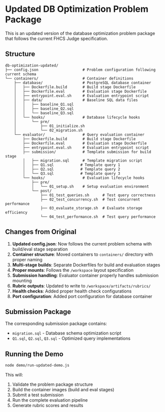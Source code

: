 # Updated DB Optimization Problem Package

This is an updated version of the database optimization problem package that follows the current FHCS Judge specification.

## Structure

```
db-optimization-updated/
├── config.json                    # Problem configuration following current schema
└── containers/                    # Container definitions
    ├── database/                  # PostgreSQL database container
    │   ├── Dockerfile.build       # Build stage Dockerfile
    │   ├── Dockerfile.eval        # Evaluation stage Dockerfile
    │   ├── entrypoint.eval.sh     # Evaluation entrypoint script
    │   ├── data/                  # Baseline SQL data files
    │   │   ├── baseline_Q1.sql
    │   │   ├── baseline_Q2.sql
    │   │   └── baseline_Q3.sql
    │   └── hooks/                 # Database lifecycle hooks
    │       └── pre/
    │           ├── 01_initialize.sh
    │           └── 02_migration.sh
    └── evaluator/                 # Query evaluation container
        ├── Dockerfile.build       # Build stage Dockerfile
        ├── Dockerfile.eval        # Evaluation stage Dockerfile
        ├── entrypoint.eval.sh     # Evaluation entrypoint script
        ├── submission/            # Template submission for build stage
        │   ├── migration.sql      # Template migration script
        │   ├── Q1.sql            # Template query 1
        │   ├── Q2.sql            # Template query 2
        │   └── Q3.sql            # Template query 3
        └── hooks/                 # Evaluation lifecycle hooks
            ├── pre/
            │   └── 01_setup.sh    # Setup evaluation environment
            └── post/
                ├── 01_test_queries.sh      # Test query correctness
                ├── 02_test_concurrency.sh  # Test concurrent performance
                ├── 03_evaluate_storage.sh  # Evaluate storage efficiency
                └── 04_test_performance.sh  # Test query performance
```

## Changes from Original

1. **Updated config.json**: Now follows the current problem schema with build/eval stage separation
2. **Container structure**: Moved containers to `containers/` directory with proper naming
3. **Multi-stage builds**: Separate Dockerfiles for build and evaluation stages
4. **Proper mounts**: Follows the `/workspace` layout specification
5. **Submission handling**: Evaluator container properly handles submission mounting
6. **Rubric outputs**: Updated to write to `/workspace/artifacts/rubrics/`
7. **Health checks**: Added proper health check configurations
8. **Port configuration**: Added port configuration for database container

## Submission Package

The corresponding submission package contains:

- `migration.sql` - Database schema optimization script
- `Q1.sql`, `Q2.sql`, `Q3.sql` - Optimized query implementations

## Running the Demo

```bash
node demo/run-updated-demo.js
```

This will:

1. Validate the problem package structure
2. Build the container images (build and eval stages)
3. Submit a test submission
4. Run the complete evaluation pipeline
5. Generate rubric scores and results
